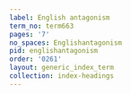```yaml
---
label: English antagonism
term_no: term663
pages: '7'
no_spaces: Englishantagonism
pid: englishantagonism
order: '0261'
layout: generic_index_term
collection: index-headings
---
```

